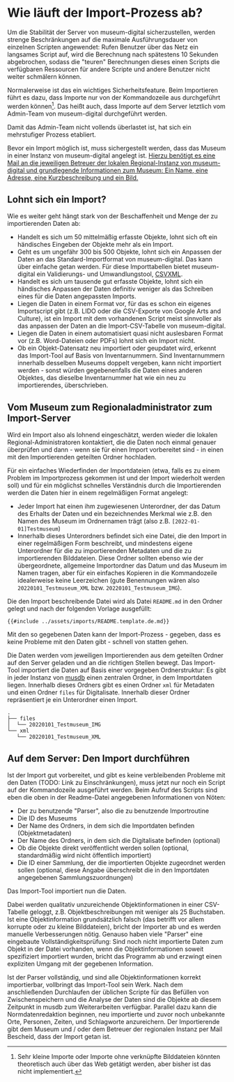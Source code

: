# Wie läuft der Import-Prozess ab?

Um die Stabilität der Server von museum-digital sicherzustellen, werden strenge Beschränkungen auf die maximale Ausführungsdauer von einzelnen Scripten angewendet: Rufen Benutzer über das Netz ein langsames Script auf, wird die Berechnung nach spätestens 10 Sekunden abgebrochen, sodass die "teuren" Berechnungen dieses einen Scripts die verfügbaren Ressourcen für andere Scripte und andere Benutzer nicht weiter schmälern können.

Normalerweise ist das ein wichtiges Sicherheitsfeature. Beim Importieren führt es dazu, dass Importe nur von der Kommandozeile aus durchgeführt werden können[^fn-web-imports]. Das heißt auch, dass Importe auf dem Server letztlich vom Admin-Team von museum-digital durchgeführt werden.

[^fn-web-imports]:Sehr kleine Importe oder Importe ohne verknüpfte Bilddateien könnten theoretisch auch über das Web getätigt werden, aber bisher ist das nicht implementiert.

Damit das Admin-Team nicht vollends überlastet ist, hat sich ein mehrstufiger Prozess etabliert.

Bevor ein Import möglich ist, muss sichergestellt werden, dass das Museum in einer Instanz von museum-digital angelegt ist. [Hierzu benötigt es eine Mail an die jeweiligen Betreuer der lokalen Regional-Instanz von museum-digital und grundlegende Informationen zum Museum: Ein Name, eine Adresse, eine Kurzbeschreibung und ein Bild.](../musdb/Benutzerkonto/Zugang-erhalten.md)

## Lohnt sich ein Import?

Wie es weiter geht hängt stark von der Beschaffenheit und Menge der zu importierenden Daten ab:

- Handelt es sich um 50 mittelmäßig erfasste Objekte, lohnt sich oft ein händisches Eingeben der Objekte mehr als ein Import.
- Geht es um ungefähr 300 bis 500 Objekte, lohnt sich ein Anpassen der Daten an das Standard-Importformat von museum-digital. Das kann über einfache getan werden. Für diese Importtabellen bietet museum-digital ein Validierungs- und Umwandlungstool, [CSVXML](./CSVXML.md).
- Handelt es sich um tausende gut erfasste Objekte, lohnt sich ein händisches Anpassen der Daten definitiv weniger als das Schreiben eines für die Daten angepassten Imports.
- Liegen die Daten in einem Format vor, für das es schon ein eigenes Importscript gibt (z.B. LIDO oder die CSV-Exporte von Google Arts and Culture), ist ein Import mit dem vorhandenen Script meist sinnvoller als das anpassen der Daten an die Import-CSV-Tabelle von museum-digital.
- Liegen die Daten in einem automatisiert quasi nicht auslesbaren Format vor (z.B. Word-Dateien oder PDFs) lohnt sich ein Import nicht.
- Ob ein Objekt-Datensatz neu importiert oder geupdatet wird, erkennt das Import-Tool auf Basis von Inventarnummern. Sind Inventarnummern innerhalb desselben Museums doppelt vergeben, kann nicht importiert werden - sonst würden gegebenenfalls die Daten eines anderen Objektes, das dieselbe Inventarnummer hat wie ein neu zu importierendes, überschrieben.

## Vom Museum zum Regionaladministrator zum Import-Server

Wird ein Import also als lohnend eingeschätzt, werden wieder die lokalen Regional-Administratoren kontaktiert, die die Daten noch einmal genauer überprüfen und dann - wenn sie für einen Import vorbereitet sind - in einen mit den Importierenden geteilten Ordner hochladen.

Für ein einfaches Wiederfinden der Importdateien (etwa, falls es zu einem Problem im Importprozess gekommen ist und der Import wiederholt werden soll) und für ein möglichst schnelles Verständnis durch die Importierenden werden die Daten hier in einem regelmäßigen Format angelegt:

- Jeder Import hat einen ihm zugewiesenen Unterordner, der das Datum des Erhalts der Daten und ein bezeichnendes Merkmal wie z.B. den Namen des Museum im Ordnernamen trägt (also z.B. `[2022-01-01]Testmuseum`)
- Innerhalb dieses Unterordners befindet sich eine Datei, die den Import in einer regelmäßigen Form beschreibt, und mindestens eigene Unterordner für die zu importierenden Metadaten und die zu importierenden Bilddateien. Diese Ordner sollten ebenso wie der übergeordnete, allgemeine Importordner das Datum und das Museum im Namen tragen, aber für ein einfaches Kopieren in die Kommandozeile idealerweise keine Leerzeichen (gute Benennungen wären also `20220101_Testmuseum_XML` bzw. `20220101_Testmuseum_IMG`).

Die den Import beschreibende Datei wird als Datei `README.md` in den Ordner gelegt und nach der folgenden Vorlage ausgefüllt:

```
{{#include ../assets/imports/README.template.de.md}}
```

Mit den so gegebenen Daten kann der Import-Prozess - gegeben, dass es keine Probleme mit den Daten gibt - schnell von statten gehen.

Die Daten werden vom jeweiligen Importierenden aus dem geteilten Ordner auf den Server geladen und an die richtigen Stellen bewegt. Das Import-Tool importiert die Daten auf Basis einer vorgegeben Ordnerstruktur: Es gibt in jeder Instanz von [musdb](../musdb) einen zentralen Ordner, in dem Importdaten liegen. Innerhalb dieses Ordners gibt es einen Ordner `xml` für Metadaten und einen Ordner `files` für Digitalisate. Innerhalb dieser Ordner repräsentiert je ein Unterordner einen Import.

```
.
├── files
│  └── 20220101_Testmuseum_IMG
└── xml
   └── 20220101_Testmuseum_XML
```

## Auf dem Server: Den Import durchführen

Ist der Import gut vorbereitet, und gibt es keine verbleibenden Probleme mit den Daten (TODO: Link zu Einschränkungen), muss jetzt nur noch ein Script auf der Kommandozeile ausgeführt werden. Beim Aufruf des Scripts sind eben die oben in der Readme-Datei angegebenen Informationen von Nöten:

- Der zu benutzende "Parser", also die zu benutzende Importroutine
- Die ID des Museums
- Der Name des Ordners, in dem sich die Importdaten befinden (Objektmetadaten)
- Der Name des Ordners, in dem sich die Digitalisate befinden (optional)
- Ob die Objekte direkt veröffentlicht werden sollen (optional, standardmäßig wird nicht öffentlich importiert)
- Die ID einer Sammlung, der die importierten Objekte zugeordnet werden sollen (optional, diese Angabe überschreibt die in den Importdaten angegebenen Sammlungszuordnungen)

Das Import-Tool importiert nun die Daten.

Dabei werden qualitativ unzureichende Objektinformationen in einer CSV-Tabelle geloggt, z.B. Objektbeschreibungen mit weniger als 25 Buchstaben. Ist eine Objektinformation grundsätzlich falsch (das betrifft vor allem korrupte oder zu kleine Bilddateien), bricht der Importer ab und es werden manuelle Verbesserungen nötig. Genauso haben viele "Parser" eine eingebaute Vollständigkeitsprüfung: Sind noch nicht importierte Daten zum Objekt in der Datei vorhanden, wenn die Objektinformationen soweit spezifiziert importiert wurden, bricht das Programm ab und erzwingt einen expliziten Umgang mit der gegebenen Information.

Ist der Parser vollständig, und sind alle Objektinformationen korrekt importierbar, vollbringt das Import-Tool sein Werk. Nach dem anschließenden Durchlaufen der  üblichen Scripte für das Befüllen von Zwischenspeichern und die Analyse der Daten sind die Objekte ab diesem Zeitpunkt in musdb zum Weiterarbeiten verfügbar. Parallel dazu kann die Normdatenredaktion beginnen, neu importierte und zuvor noch unbekannte Orte, Personen, Zeiten, und Schlagworte anzureichern. Der Importierende gibt dem Museum und / oder dem Betreuer der regionalen Instanz per Mail Bescheid, dass der Import getan ist.
